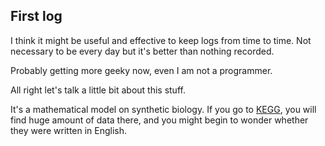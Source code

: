 ## First log

I think it might be useful and effective to keep logs from time to time. Not necessary to be every day but it's better than nothing recorded. 

Probably getting more geeky now, even I am not a programmer.

All right let's talk a little bit about this stuff.

It's a mathematical model on synthetic biology. If you go to [KEGG](www.genome.jp/kegg/), you will find huge amount of data there, and you might begin to wonder whether they were written in English.

